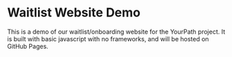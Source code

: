 <!-- waitlist website demo readme -->

# Waitlist Website Demo

This is a demo of our waitlist/onboarding website for the YourPath project.
It is built with basic javascript with no frameworks, and will be hosted on GitHub Pages.